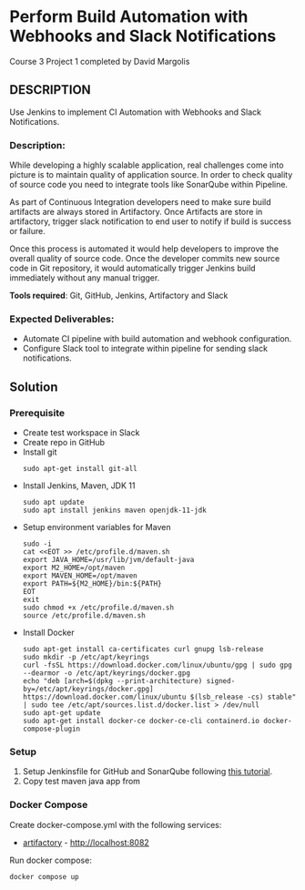 # Perform Build Automation with Webhooks and Slack Notifications

Course 3 Project 1 completed by David Margolis

## DESCRIPTION

Use Jenkins to implement CI Automation with Webhooks and Slack Notifications.

### Description:

While developing a highly scalable application, real challenges come into
picture is to maintain quality of application source. In order to check
quality of source code you need to integrate tools like SonarQube within
Pipeline.

As part of Continuous Integration developers need to make sure build artifacts
are always stored in Artifactory. Once Artifacts are store in artifactory,
trigger slack notification to end user to notify if build is success or
failure.

Once this process is automated it would help developers to improve the overall
quality of source code. Once the developer commits new source code in Git
repository, it would automatically trigger Jenkins build immediately without
any manual trigger.

__Tools required__: Git, GitHub, Jenkins, Artifactory and Slack

### Expected Deliverables:

- Automate CI pipeline with build automation and webhook configuration.
- Configure Slack tool to integrate within pipeline for sending slack 
notifications.

## Solution

### Prerequisite

- Create test workspace in Slack
- Create repo in GitHub
- Install git
    ```
    sudo apt-get install git-all
    ```
- Install Jenkins, Maven, JDK 11
    ```
    sudo apt update
    sudo apt install jenkins maven openjdk-11-jdk
    ```
- Setup environment variables for Maven
    ```
    sudo -i
    cat <<EOT >> /etc/profile.d/maven.sh
    export JAVA_HOME=/usr/lib/jvm/default-java
    export M2_HOME=/opt/maven
    export MAVEN_HOME=/opt/maven
    export PATH=${M2_HOME}/bin:${PATH}
    EOT
    exit
    sudo chmod +x /etc/profile.d/maven.sh
    source /etc/profile.d/maven.sh
    ```
- Install Docker
    ```
    sudo apt-get install ca-certificates curl gnupg lsb-release
    sudo mkdir -p /etc/apt/keyrings
    curl -fsSL https://download.docker.com/linux/ubuntu/gpg | sudo gpg --dearmor -o /etc/apt/keyrings/docker.gpg
    echo "deb [arch=$(dpkg --print-architecture) signed-by=/etc/apt/keyrings/docker.gpg] https://download.docker.com/linux/ubuntu $(lsb_release -cs) stable" | sudo tee /etc/apt/sources.list.d/docker.list > /dev/null
    sudo apt-get update
    sudo apt-get install docker-ce docker-ce-cli containerd.io docker-compose-plugin
    ```

### Setup

1. Setup Jenkinsfile for GitHub and SonarQube following [this tutorial](https://docs.sonarqube.org/latest/analysis/scan/sonarscanner-for-jenkins/).
1. Copy test maven java app from [](https://github.com/spring-guides/gs-maven)



### Docker Compose

Create docker-compose.yml with the following services:
- [artifactory](https://jfrog.com/artifactory/install/) - <http://localhost:8082>

Run docker compose:
```
docker compose up
```


